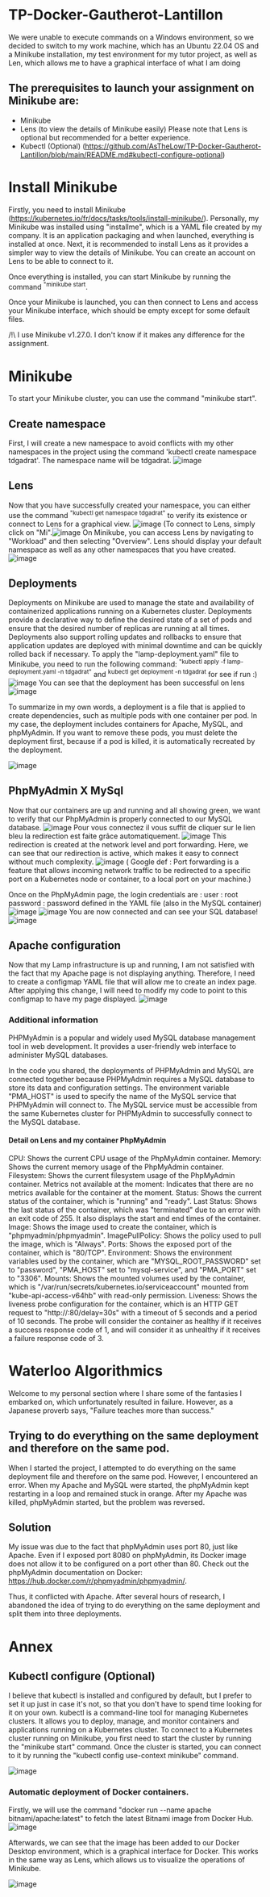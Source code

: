 # TP-Docker-Gautherot-Lantillon
We were unable to execute commands on a Windows environment, so we decided to switch to my work machine, which has an Ubuntu 22.04 OS and a Minikube installation, my test environment for my tutor project, as well as Len, which allows me to have a graphical interface of what I am doing
## The prerequisites to launch your assignment on Minikube are:

- Minikube
- Lens (to view the details of Minikube easily)
Please note that Lens is optional but recommended for a better experience.
- Kubectl (Optional) (https://github.com/AsTheLow/TP-Docker-Gautherot-Lantillon/blob/main/README.md#kubectl-configure-optional)

# Install Minikube
Firstly, you need to install Minikube (https://kubernetes.io/fr/docs/tasks/tools/install-minikube/).
Personally, my Minikube was installed using "installme", which is a YAML file created by my company. It is an application packaging and when launched, everything is installed at once.
Next, it is recommended to install Lens as it provides a simpler way to view the details of Minikube. You can create an account on Lens to be able to connect to it.

Once everything is installed, you can start Minikube by running the command <sup>"minikube start</sup>.

Once your Minikube is launched, you can then connect to Lens and access your Minikube interface, which should be empty except for some default files.

/!\ I use Minikube v1.27.0. I don't know if it makes any difference for the assignment.

# Minikube
To start your Minikube cluster, you can use the command "minikube start".
## Create namespace 
First, I will create a new namespace to avoid conflicts with my other namespaces in the project using the command 'kubectl create namespace tdgadrat'. The namespace name will be tdgadrat.
![image](https://user-images.githubusercontent.com/118971209/234888731-002f8ab6-4198-4693-b535-c9f6b2654379.png)
## Lens 
Now that you have successfully created your namespace, you can either use the command <sup>"kubectl get namespace tdgadrat"</sup> to verify its existence or connect to Lens for a graphical view. 
![image](https://user-images.githubusercontent.com/118971209/235267323-db296b8e-7d38-4afd-82b0-87d17cef6b33.png)
(To connect to Lens, simply click on "Mi".![image](https://user-images.githubusercontent.com/118971209/235267462-a24887c1-6f81-4a61-9200-d568f74b0253.png)
On Minikube, you can access Lens by navigating to "Workload" and then selecting "Overview". Lens should display your default namespace as well as any other namespaces that you have created.
![image](https://user-images.githubusercontent.com/118971209/235267534-9d5c3c49-2b64-48ef-9887-b4ac17c388b3.png)
## Deployments
Deployments on Minikube are used to manage the state and availability of containerized applications running on a Kubernetes cluster. Deployments provide a declarative way to define the desired state of a set of pods and ensure that the desired number of replicas are running at all times. Deployments also support rolling updates and rollbacks to ensure that application updates are deployed with minimal downtime and can be quickly rolled back if necessary.
To apply the "lamp-deployment.yaml" file to Minikube, you need to run the following command: <sup>"kubectl apply -f lamp-deployment.yaml -n tdgadrat"</sup> and <sup>kubectl get deployment -n tdgadrat</sup> for see if run :) 
![image](https://user-images.githubusercontent.com/118971209/235268236-d74948e8-6bc0-403c-ac2e-985fb21d4947.png)
You can see that the deployment has been successful on lens 
![image](https://user-images.githubusercontent.com/118971209/235268085-de2705d9-9605-498b-87ce-3d4dec17dc8b.png)

To summarize in my own words, a deployment is a file that is applied to create dependencies, such as multiple pods with one container per pod. In my case, the deployment includes containers for Apache, MySQL, and phpMyAdmin. If you want to remove these pods, you must delete the deployment first, because if a pod is killed, it is automatically recreated by the deployment.

![image](https://user-images.githubusercontent.com/118971209/235268997-10bceebe-9eb4-4aad-8957-bdb6c6b9a51e.png)

## PhpMyAdmin X MySql
Now that our containers are up and running and all showing green, we want to verify that our PhpMyAdmin is properly connected to our MySQL database.
![image](https://user-images.githubusercontent.com/118971209/235304196-435d2488-a852-4a35-9242-55770acb96ae.png) 
Pour vous connectez il vous suffit de cliquer sur le lien bleu la redirection est faite grâce automatiquement.
![image](https://user-images.githubusercontent.com/118971209/235304366-87a21530-5292-47e1-acfc-42fe6d855b98.png)
This redirection is created at the network level and port forwarding. Here, we can see that our redirection is active, which makes it easy to connect without much complexity. 
![image](https://user-images.githubusercontent.com/118971209/235304561-c5720343-e69b-4f1c-9f56-6fed99289b9d.png)
( Google def : Port forwarding is a feature that allows incoming network traffic to be redirected to a specific port on a Kubernetes node or container, to a local port on your machine.) 

Once on the PhpMyAdmin page, the login credentials are :
user : root 
password : password 
defined in the YAML file (also in the MySQL container)
![image](https://user-images.githubusercontent.com/118971209/235305351-a56c2882-7a7c-49f8-bb25-ae41a38731ea.png)
![image](https://user-images.githubusercontent.com/118971209/235305450-127b1efa-39cc-4042-b708-f8c267e7215e.png)
You are now connected and can see your SQL database!
![image](https://user-images.githubusercontent.com/118971209/235305594-313554fb-e6db-4dec-b7df-d82da09ff15d.png)

## Apache configuration 

Now that my Lamp infrastructure is up and running, I am not satisfied with the fact that my Apache page is not displaying anything. Therefore, I need to create a configmap YAML file that will allow me to create an index page. After applying this change, I will need to modify my code to point to this configmap to have my page displayed.
![image](https://user-images.githubusercontent.com/118971209/235306676-7a8f62e0-0973-4184-860a-4dab27842a0d.png)



### Additional information 


PHPMyAdmin is a popular and widely used MySQL database management tool in web development. It provides a user-friendly web interface to administer MySQL databases.

In the code you shared, the deployments of PHPMyAdmin and MySQL are connected together because PHPMyAdmin requires a MySQL database to store its data and configuration settings. The environment variable "PMA_HOST" is used to specify the name of the MySQL service that PHPMyAdmin will connect to. The MySQL service must be accessible from the same Kubernetes cluster for PHPMyAdmin to successfully connect to the MySQL database.

#### Detail on Lens and my container PhpMyAdmin
CPU: Shows the current CPU usage of the PhpMyAdmin container.
Memory: Shows the current memory usage of the PhpMyAdmin container.
Filesystem: Shows the current filesystem usage of the PhpMyAdmin container.
Metrics not available at the moment: Indicates that there are no metrics available for the container at the moment.
Status: Shows the current status of the container, which is "running" and "ready".
Last Status: Shows the last status of the container, which was "terminated" due to an error with an exit code of 255. It also displays the start and end times of the container.
Image: Shows the image used to create the container, which is "phpmyadmin/phpmyadmin".
ImagePullPolicy: Shows the policy used to pull the image, which is "Always".
Ports: Shows the exposed port of the container, which is "80/TCP".
Environment: Shows the environment variables used by the container, which are "MYSQL_ROOT_PASSWORD" set to "password", "PMA_HOST" set to "mysql-service", and "PMA_PORT" set to "3306".
Mounts: Shows the mounted volumes used by the container, which is "/var/run/secrets/kubernetes.io/serviceaccount" mounted from "kube-api-access-v64hb" with read-only permission.
Liveness: Shows the liveness probe configuration for the container, which is an HTTP GET request to "http://:80/delay=30s" with a timeout of 5 seconds and a period of 10 seconds. The probe will consider the container as healthy if it receives a success response code of 1, and will consider it as unhealthy if it receives a failure response code of 3.

# Waterloo Algorithmics

Welcome to my personal section where I share some of the fantasies I embarked on, which unfortunately resulted in failure. However, as a Japanese proverb says, "Failure teaches more than success."

## Trying to do everything on the same deployment and therefore on the same pod.
When I started the project, I attempted to do everything on the same deployment file and therefore on the same pod. However, I encountered an error. When my Apache and MySQL were started, the phpMyAdmin kept restarting in a loop and remained stuck in orange. After my Apache was killed, phpMyAdmin started, but the problem was reversed.

## Solution

My issue was due to the fact that phpMyAdmin uses port 80, just like Apache. Even if I exposed port 8080 on phpMyAdmin, its Docker image does not allow it to be configured on a port other than 80. Check out the phpMyAdmin documentation on Docker: https://hub.docker.com/r/phpmyadmin/phpmyadmin/.

Thus, it conflicted with Apache. After several hours of research, I abandoned the idea of trying to do everything on the same deployment and split them into three deployments.


# Annex 

## Kubectl configure (Optional)
I believe that kubectl is installed and configured by default, but I prefer to set it up just in case it's not, so that you don't have to spend time looking for it on your own.
kubectl is a command-line tool for managing Kubernetes clusters. It allows you to deploy, manage, and monitor containers and applications running on a Kubernetes cluster.
To connect to a Kubernetes cluster running on Minikube, you first need to start the cluster by running the "minikube start" command. Once the cluster is started, you can connect to it by running the "kubectl config use-context minikube" command.

![image](https://user-images.githubusercontent.com/118971209/235265034-456c0569-b0f8-4c5e-bd8c-6a40b7e107f8.png)

### Automatic deployment of Docker containers.
Firstly, we will use the command "docker run --name apache bitnami/apache:latest" to fetch the latest Bitnami image from Docker Hub. 
![image](https://user-images.githubusercontent.com/118971209/234866025-739ecf71-a57b-41e9-8455-f04b91441d9d.png)

Afterwards, we can see that the image has been added to our Docker Desktop environment, which is a graphical interface for Docker. This works in the same way as Lens, which allows us to visualize the operations of Minikube.

![image](https://user-images.githubusercontent.com/118971209/234866245-dcfa4ce9-1c22-4769-b96a-1fdc01ad28dd.png)
 
